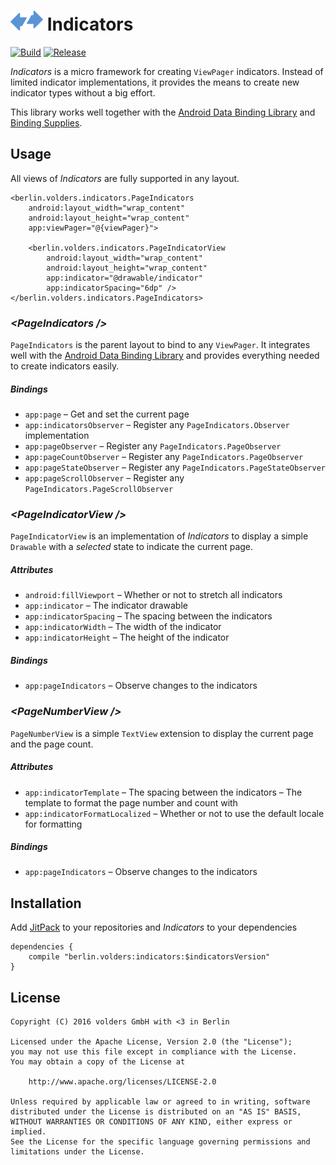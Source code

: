 ![Icon](assets/icon.png) Indicators
===================================
[![Build][1]][2]
[![Release][3]][4]

*Indicators* is a micro framework for creating `ViewPager` indicators. Instead
of limited indicator implementations, it provides the means to create new
indicator types without a big effort.

This library works well together with the [Android Data Binding Library] and [Binding Supplies].


Usage
-----

All views of *Indicators* are fully supported in any layout.

    <berlin.volders.indicators.PageIndicators
        android:layout_width="wrap_content"
        android:layout_height="wrap_content"
        app:viewPager="@{viewPager}">

        <berlin.volders.indicators.PageIndicatorView
            android:layout_width="wrap_content"
            android:layout_height="wrap_content"
            app:indicator="@drawable/indicator"
            app:indicatorSpacing="6dp" />
    </berlin.volders.indicators.PageIndicators>


### *\<PageIndicators /\>*

`PageIndicators` is the parent layout to bind to any `ViewPager`. It integrates
well with the [Android Data Binding Library] and provides everything needed to
create indicators easily.

##### Bindings
 * `app:page`
 – Get and set the current page
 * `app:indicatorsObserver`
 – Register any `PageIndicators.Observer` implementation
 * `app:pageObserver`
 – Register any `PageIndicators.PageObserver`
 * `app:pageCountObserver`
 – Register any `PageIndicators.PageObserver`
 * `app:pageStateObserver`
 – Register any `PageIndicators.PageStateObserver`
 * `app:pageScrollObserver`
 – Register any `PageIndicators.PageScrollObserver`


### *\<PageIndicatorView /\>*

`PageIndicatorView` is an implementation of *Indicators* to display a simple
`Drawable` with a *selected* state to indicate the current page.

##### Attributes
 * `android:fillViewport`
 – Whether or not to stretch all indicators
 * `app:indicator`
 – The indicator drawable
 * `app:indicatorSpacing`
 – The spacing between the indicators
 * `app:indicatorWidth`
 – The width of the indicator
 * `app:indicatorHeight`
 – The height of the indicator

##### Bindings
 * `app:pageIndicators`
 – Observe changes to the indicators


### *\<PageNumberView /\>*

`PageNumberView` is a simple `TextView` extension to display the current page
and the page count.

##### Attributes
 * `app:indicatorTemplate` – The spacing between the indicators
 – The template to format the page number and count with
 * `app:indicatorFormatLocalized`
 – Whether or not to use the default locale for formatting

##### Bindings
 * `app:pageIndicators`
 – Observe changes to the indicators


Installation
------------

Add [JitPack][4] to your repositories and *Indicators* to your dependencies

    dependencies {
        compile "berlin.volders:indicators:$indicatorsVersion"
    }


License
-------

    Copyright (C) 2016 volders GmbH with <3 in Berlin

    Licensed under the Apache License, Version 2.0 (the "License");
    you may not use this file except in compliance with the License.
    You may obtain a copy of the License at

        http://www.apache.org/licenses/LICENSE-2.0

    Unless required by applicable law or agreed to in writing, software
    distributed under the License is distributed on an "AS IS" BASIS,
    WITHOUT WARRANTIES OR CONDITIONS OF ANY KIND, either express or implied.
    See the License for the specific language governing permissions and
    limitations under the License.


  [Android Data Binding Library]: https://developer.android.com/topic/libraries/data-binding/index.html
  [Binding Supplies]: https://github.com/volders/Supplies/tree/master/binding
  [1]: https://travis-ci.org/volders/Indicators.svg?branch=master
  [2]: https://travis-ci.org/volders/Indicators
  [3]: https://jitpack.io/v/berlin.volders/indicators.svg
  [4]: https://jitpack.io/#berlin.volders/indicators
